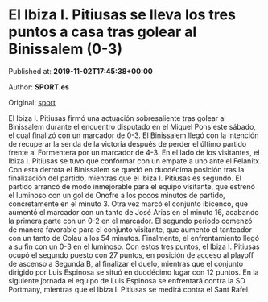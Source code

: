 
# El Ibiza I. Pitiusas se lleva los tres puntos a casa tras golear al Binissalem (0-3)

Published at: **2019-11-02T17:45:38+00:00**

Author: **SPORT.es**

Original: [sport](https://www.sport.es/es/noticias/tercera-division/el-ibiza-i-pitiusas-se-lleva-los-tres-puntos-a-casa-tras-golear-al-binissalem-0-3-7711860)

El Ibiza I. Pitiusas firmó una actuación sobresaliente tras golear al Binissalem durante el encuentro disputado en el Miquel Pons este sábado, el cual finalizó con un marcador de 0-3. El Binissalem llegó con la intención de recuperar la senda de la victoria después de perder el último partido frente al Formentera por un marcador de 4-3. En el lado de los visitantes, el Ibiza I. Pitiusas se tuvo que conformar con un empate a uno ante el Felanitx. Con esta derrota el Binissalem se quedó en duodécima posición tras la finalización del partido, mientras que el Ibiza I. Pitiusas es segundo.
El partido arrancó de modo inmejorable para el equipo visitante, que estrenó el luminoso con un gol de Onofre a los pocos minutos de partido, concretamente en el minuto 3. Otra vez marcó el conjunto ibicenco, que aumentó el marcador con un tanto de José Arias en el minuto 16, acabando la primera parte con un 0-2 en el marcador.
El segundo periodo comenzó de manera favorable para el conjunto visitante, que aumentó el tanteador con un tanto de Colau a los 54 minutos. Finalmente, el enfrentamiento llegó a su fin con un 0-3 en el luminoso.
Con estos tres puntos, el Ibiza I. Pitiusas ocupó el segundo puesto con 27 puntos, en posición de acceso al playoff de ascenso a Segunda B, al finalizar el duelo, mientras que el conjunto dirigido por Luis Espinosa se situó en duodécimo lugar con 12 puntos.
En la siguiente jornada el equipo de Luis Espinosa se enfrentará contra la SD Portmany, mientras que el Ibiza I. Pitiusas se medirá contra el Sant Rafel.
